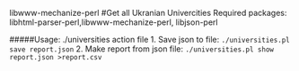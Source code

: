 libwww-mechanize-perl
#Get all Ukranian Univercities
Required packages: libhtml-parser-perl,libwww-mechanize-perl, libjson-perl

#####Usage: ./universities action file
	1. Save json to file:
		`./universities.pl save report.json`
	2. Make report from json file:
		`./universities.pl show report.json >report.csv`
